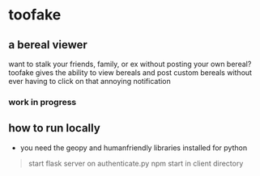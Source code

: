 # toofake
## a bereal viewer

want to stalk your friends, family, or ex without posting your own bereal? 
toofake gives the ability to view bereals and post custom bereals without ever having to click on that annoying notification

### work in progress

## how to run locally

- you need the geopy and humanfriendly libraries installed for python
> start flask server on authenticate.py
> npm start in client directory
